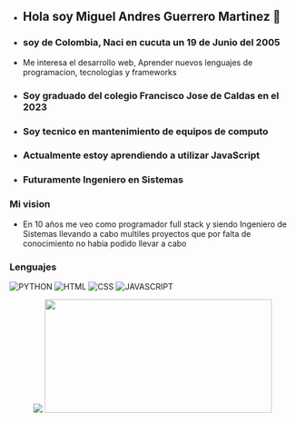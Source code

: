 - ## Hola soy Miguel Andres Guerrero Martinez 👋
- ### soy de Colombia, Naci en cucuta un 19 de Junio del 2005
- Me interesa el desarrollo web, Aprender nuevos lenguajes de programacion, tecnologias y frameworks

- ### Soy graduado del colegio Francisco Jose de Caldas en el 2023
- ### Soy tecnico en mantenimiento de equipos de computo
- ### Actualmente estoy aprendiendo a utilizar JavaScript
- ### Futuramente Ingeniero en Sistemas

### Mi vision
- En 10 años me veo como programador full stack y siendo Ingeniero de Sistemas llevando a cabo multiles proyectos que por falta de conocimiento no habia podido llevar a cabo

### Lenguajes 
 ![PYTHON](https://img.shields.io/badge/Python-FFD43B?style=for-the-badge&logo=python&logoColor=blue)
![HTML](https://img.shields.io/badge/HTML5-E34F26?style=for-the-badge&logo=html5&logoColor=white)
![CSS](https://img.shields.io/badge/CSS3-1572B6?style=for-the-badge&logo=css3&logoColor=white)
![JAVASCRIPT](https://img.shields.io/badge/JavaScript-323330?style=for-the-badge&logo=javascript&logoColor=F7DF1E)

<div align="center" >
<picture>
  <source
    srcset="https://github-readme-stats.vercel.app/api?username=MiguelAndresGuerrero&show_icons=true&theme=radical"
    media="(prefers-color-scheme: dark)"
  />
  <source
    srcset="https://github-readme-stats.vercel.app/api?username=MiguelAndresGuerrero&show_icons=true"
    media="(prefers-color-dark: ), (prefers-color-scheme: no-preference)"
  />
  <img   src="https://github-readme-stats.vercel.app/api?username=MiguelAndresGuerrero&show_icons=true" />
</picture>
   <img width="400" height="200" src="https://github-readme-stats.vercel.app/api/top-langs/?username=MiguelAndresGuerrero&size_weight=0.0005&count_weight=0.3&layout=compact&theme=radical">
   <br>
</div>
